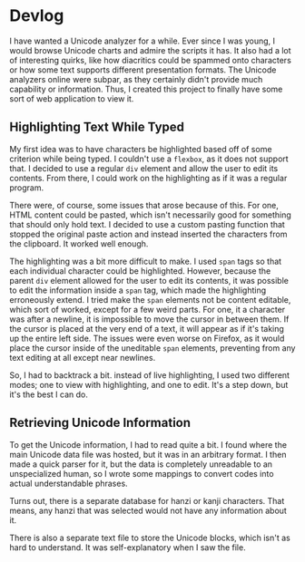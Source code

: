 # Devlog

I have wanted a Unicode analyzer for a while. Ever since I was young, I would browse Unicode charts and admire the scripts it has. It also had a lot of interesting quirks, like how diacritics could be spammed onto characters or how some text supports different presentation formats. The Unicode analyzers online were subpar, as they certainly didn't provide much capability or information. Thus, I created this project to finally have some sort of web application to view it.

## Highlighting Text While Typed

My first idea was to have characters be highlighted based off of some criterion while being typed. I couldn't use a `flexbox`, as it does not support that. I decided to use a regular `div` element and allow the user to edit its contents. From there, I could work on the highlighting as if it was a regular program.

There were, of course, some issues that arose because of this. For one, HTML content could be pasted, which isn't necessarily good for something that should only hold text. I decided to use a custom pasting function that stopped the original paste action and instead inserted the characters from the clipboard. It worked well enough.

The highlighting was a bit more difficult to make. I used `span` tags so that each individual character could be highlighted. However, because the parent `div` element allowed for the user to edit its contents, it was possible to edit the information inside a `span` tag, which made the highlighting erroneously extend. I tried make the `span` elements not be content editable, which sort of worked, except for a few weird parts. For one, it a character was after a newline, it is impossible to move the cursor in between them. If the cursor is placed at the very end of a text, it will appear as if it's taking up the entire left side. The issues were even worse on Firefox, as it would place the cursor inside of the uneditable `span` elements, preventing from any text editing at all except near newlines.

So, I had to backtrack a bit. instead of live highlighting, I used two different modes; one to view with highlighting, and one to edit. It's a step down, but it's the best I can do.

## Retrieving Unicode Information

To get the Unicode information, I had to read quite a bit. I found where the main Unicode data file was hosted, but it was in an arbitrary format. I then made a quick parser for it, but the data is completely unreadable to an unspecialized human, so I wrote some mappings to convert codes into actual understandable phrases.

Turns out, there is a separate database for hanzi or kanji characters. That means, any hanzi that was selected would not have any information about it.

There is also a separate text file to store the Unicode blocks, which isn't as hard to understand. It was self-explanatory when I saw the file.